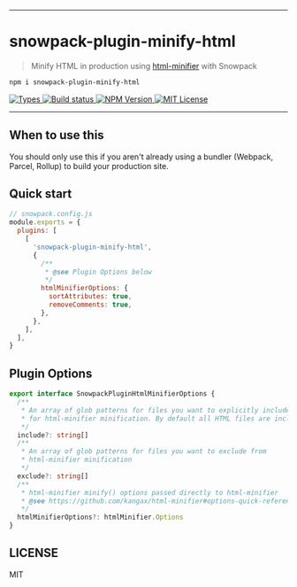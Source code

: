 <hr/>

# snowpack-plugin-minify-html

> Minify HTML in production using [html-minifier](https://github.com/kangax/html-minifier#readme) with Snowpack

```sh
npm i snowpack-plugin-minify-html
```

<p>
  <a aria-label="Types" href="https://www.npmjs.com/package/snowpack-plugin-minify-html">
    <img alt="Types" src="https://img.shields.io/npm/types/snowpack-plugin-minify-html?style=for-the-badge&labelColor=24292e">
  </a>
  <!--
  <a aria-label="Code coverage report" href="https://codecov.io/gh/jaredLunde/snowpack-plugin-terser">
    <img alt="Code coverage" src="https://img.shields.io/codecov/c/gh/jaredLunde/snowpack-plugin-terser?style=for-the-badge&labelColor=24292e">
  </a>
  -->
  <a aria-label="Build status" href="https://travis-ci.com/jaredLunde/snowpack-plugin-minify-html">
    <img alt="Build status" src="https://img.shields.io/travis/com/jaredLunde/snowpack-plugin-minify-html?style=for-the-badge&labelColor=24292e">
  </a>
  <a aria-label="NPM version" href="https://www.npmjs.com/package/snowpack-plugin-minify-html">
    <img alt="NPM Version" src="https://img.shields.io/npm/v/snowpack-plugin-minify-html?style=for-the-badge&labelColor=24292e">
  </a>
  <a aria-label="License" href="https://jaredlunde.mit-license.org/">
    <img alt="MIT License" src="https://img.shields.io/npm/l/snowpack-plugin-minify-html?style=for-the-badge&labelColor=24292e">
  </a>
</p>

---

## When to use this

You should only use this if you aren't already using a bundler (Webpack, Parcel, Rollup) to
build your production site.

## Quick start

```js
// snowpack.config.js
module.exports = {
  plugins: [
    [
      'snowpack-plugin-minify-html',
      {
        /**
         * @see Plugin Options below
         */
        htmlMinifierOptions: {
          sortAttributes: true,
          removeComments: true,
        },
      },
    ],
  ],
}
```

## Plugin Options

```ts
export interface SnowpackPluginHtmlMinifierOptions {
  /**
   * An array of glob patterns for files you want to explicitly include
   * for html-minifier minification. By default all HTML files are included.
   */
  include?: string[]
  /**
   * An array of glob patterns for files you want to exclude from
   * html-minifier minification
   */
  exclude?: string[]
  /**
   * html-minifier minify() options passed directly to html-minifier
   * @see https://github.com/kangax/html-minifier#options-quick-reference
   */
  htmlMinifierOptions?: htmlMinifier.Options
}
```

## LICENSE

MIT
